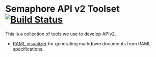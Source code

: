 # Semaphore API v2 Toolset [![Build Status](https://semaphoreci.com/api/v1/renderedtext/api-dev-tools/branches/master/badge.svg)](https://semaphoreci.com/renderedtext/api-dev-tools)

This is a collection of tools we use to develop APIv2.

- [RAML visualizer](raml_visualizer/README.md) for generating markdown documents
    from RAML specifications.
